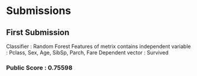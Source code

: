 # Submissions  

## First Submission
Classifier : Random Forest 
Features of metrix contains independent variable : Pclass, Sex, Age, SibSp, Parch, Fare 
Dependent vector : Survived
### Public Score : 0.75598




